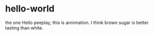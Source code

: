# hello-world
the one
Hello peeplay, this is annimation. I think brown sugar is better tasting than white. 
